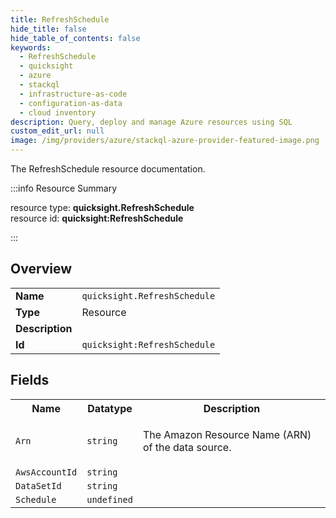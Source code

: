 ```yaml
---
title: RefreshSchedule
hide_title: false
hide_table_of_contents: false
keywords:
  - RefreshSchedule
  - quicksight
  - azure
  - stackql
  - infrastructure-as-code
  - configuration-as-data
  - cloud inventory
description: Query, deploy and manage Azure resources using SQL
custom_edit_url: null
image: /img/providers/azure/stackql-azure-provider-featured-image.png
---
```

The RefreshSchedule resource documentation.

:::info Resource Summary

<div class="row">
<div class="providerDocColumn">
<span>resource type:&nbsp;<b>quicksight.RefreshSchedule</b></span><br />
<span>resource id:&nbsp;<b>quicksight:RefreshSchedule</b></span><br />
</div>
</div>

:::

## Overview
<table><tbody>
<tr><td><b>Name</b></td><td><code>quicksight.RefreshSchedule</code></td></tr>
<tr><td><b>Type</b></td><td>Resource</td></tr>
<tr><td><b>Description</b></td><td></td></tr>
<tr><td><b>Id</b></td><td><code>quicksight:RefreshSchedule</code></td></tr>
</tbody></table>

## Fields
<table><tbody>
<tr><th>Name</th><th>Datatype</th><th>Description</th></tr>
<tr><td><code>Arn</code></td><td><code>string</code></td><td><p>The Amazon Resource Name (ARN) of the data source.</p></td></tr><tr><td><code>AwsAccountId</code></td><td><code>string</code></td><td></td></tr><tr><td><code>DataSetId</code></td><td><code>string</code></td><td></td></tr><tr><td><code>Schedule</code></td><td><code>undefined</code></td><td></td></tr>
</tbody></table>